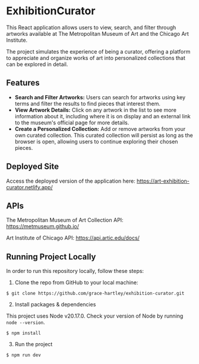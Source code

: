 # ExhibitionCurator

This React application allows users to view, search, and filter through artworks available at The Metropolitan Museum of Art and the Chicago Art Institute.

The project simulates the experience of being a curator, offering a platform to appreciate and organize works of art into personalized collections that can be explored in detail.

## Features

- **Search and Filter Artworks:** Users can search for artworks using key terms and filter the results to find pieces that interest them.
- **View Artwork Details:** Click on any artwork in the list to see more information about it, including where it is on display and an external link to the museum's official page for more details.
- **Create a Personalized Collection:** Add or remove artworks from your own curated collection. This curated collection will persist as long as the browser is open, allowing users to continue exploring their chosen pieces.

## Deployed Site
Access the deployed version of the application here: https://art-exhibition-curator.netlify.app/

## APIs
The Metropolitan Museum of Art Collection API: https://metmuseum.github.io/

Art Institute of Chicago API: https://api.artic.edu/docs/

## Running Project Locally
In order to run this repository locally, follow these steps:

1. Clone the repo from GitHub to your local machine:

```
$ git clone https://github.com/grace-hartley/exhibition-curator.git
```

2. Install packages & dependencies

This project uses Node v20.17.0. Check your version of Node by running ``node --version``.
```
$ npm install
```

3. Run the project
```
$ npm run dev
```
